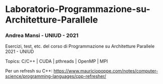 # Laboratorio-Programmazione-su-Architetture-Parallele

### Andrea Mansi - UNIUD - 2021

 Esercizi, test, etc. del corso di Programmazione su Architetture Parallele 2021 - UNIUD

 Topics: C/C++ | CUDA | pthreads | OpenMP | MPI

 Per un refresh su C++: https://www.mauriciopoppe.com/notes/computer-science/programming-languages/cpp-refresher/
